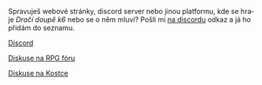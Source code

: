 Spra&shy;vu&shy;ješ we&shy;bo&shy;vé strán&shy;ky, dis&shy;cord ser&shy;ver ne&shy;bo ji&shy;nou plat&shy;for&shy;mu, kde se hra&shy;je *Dra&shy;čí dou&shy;pě k6* ne&shy;bo se o&nbsp;něm mlu&shy;ví? Poš&shy;li mi <a href="https://discordapp.com/users/York#9023" target="_blank">na dis&shy;cor&shy;du</a> od&shy;kaz a já ho při&shy;dám do sez&shy;na&shy;mu.

<p><a href="https://discord.gg/bSCtzwNSFt" target="_blank">Dis&shy;cord</a></p>

<p><a href="https://rpgforum.cz/forum/viewtopic.php?t=15126" target="_blank">Dis&shy;ku&shy;se na RPG fó&shy;ru</a></p>

<p><a href="http://www.d20.cz/blog/York/52424.html" target="_blank">Dis&shy;ku&shy;se na Kost&shy;ce</a></p>